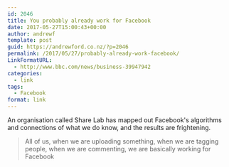 ```yaml
---
id: 2046
title: You probably already work for Facebook
date: 2017-05-27T15:00:43+00:00
author: andrewf
template: post
guid: https://andrewford.co.nz/?p=2046
permalink: /2017/05/27/probably-already-work-facebook/
LinkFormatURL:
  - http://www.bbc.com/news/business-39947942
categories:
  - link
tags:
  - Facebook
format: link
---
```


An organisation called Share Lab has mapped out Facebook's algorithms and connections of what we do know, and the results are frightening.

<blockquote>All of us, when we are uploading something, when we are tagging people, when we are commenting, we are basically working for Facebook</blockquote>
